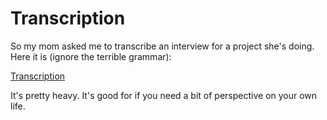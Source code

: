 # Transcription #

So my mom asked me to transcribe an interview for a project she's doing. Here it is (ignore the terrible grammar):  

<a href="http://www.opt-6.com/Downloads/Public/Interview.rtf">Transcription</a>

It's pretty heavy. It's good for if you need a bit of perspective on your own life.